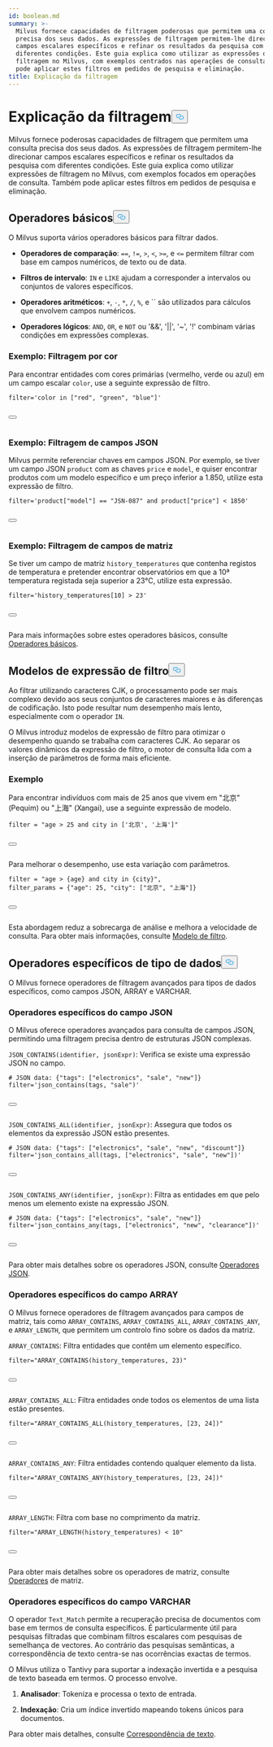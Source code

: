 ```yaml
---
id: boolean.md
summary: >-
  Milvus fornece capacidades de filtragem poderosas que permitem uma consulta
  precisa dos seus dados. As expressões de filtragem permitem-lhe direcionar
  campos escalares específicos e refinar os resultados da pesquisa com
  diferentes condições. Este guia explica como utilizar as expressões de
  filtragem no Milvus, com exemplos centrados nas operações de consulta. Também
  pode aplicar estes filtros em pedidos de pesquisa e eliminação.
title: Explicação da filtragem
---
```

<h1 id="Filtering-Explained​" class="common-anchor-header">Explicação da filtragem<button data-href="#Filtering-Explained​" class="anchor-icon" translate="no">
      <svg translate="no"
        aria-hidden="true"
        focusable="false"
        height="20"
        version="1.1"
        viewBox="0 0 16 16"
        width="16"
      >
        <path
          fill="#0092E4"
          fill-rule="evenodd"
          d="M4 9h1v1H4c-1.5 0-3-1.69-3-3.5S2.55 3 4 3h4c1.45 0 3 1.69 3 3.5 0 1.41-.91 2.72-2 3.25V8.59c.58-.45 1-1.27 1-2.09C10 5.22 8.98 4 8 4H4c-.98 0-2 1.22-2 2.5S3 9 4 9zm9-3h-1v1h1c1 0 2 1.22 2 2.5S13.98 12 13 12H9c-.98 0-2-1.22-2-2.5 0-.83.42-1.64 1-2.09V6.25c-1.09.53-2 1.84-2 3.25C6 11.31 7.55 13 9 13h4c1.45 0 3-1.69 3-3.5S14.5 6 13 6z"
        ></path>
      </svg>
    </button></h1><p>Milvus fornece poderosas capacidades de filtragem que permitem uma consulta precisa dos seus dados. As expressões de filtragem permitem-lhe direcionar campos escalares específicos e refinar os resultados da pesquisa com diferentes condições. Este guia explica como utilizar expressões de filtragem no Milvus, com exemplos focados em operações de consulta. Também pode aplicar estes filtros em pedidos de pesquisa e eliminação.</p>
<h2 id="Basic-operators​" class="common-anchor-header">Operadores básicos<button data-href="#Basic-operators​" class="anchor-icon" translate="no">
      <svg translate="no"
        aria-hidden="true"
        focusable="false"
        height="20"
        version="1.1"
        viewBox="0 0 16 16"
        width="16"
      >
        <path
          fill="#0092E4"
          fill-rule="evenodd"
          d="M4 9h1v1H4c-1.5 0-3-1.69-3-3.5S2.55 3 4 3h4c1.45 0 3 1.69 3 3.5 0 1.41-.91 2.72-2 3.25V8.59c.58-.45 1-1.27 1-2.09C10 5.22 8.98 4 8 4H4c-.98 0-2 1.22-2 2.5S3 9 4 9zm9-3h-1v1h1c1 0 2 1.22 2 2.5S13.98 12 13 12H9c-.98 0-2-1.22-2-2.5 0-.83.42-1.64 1-2.09V6.25c-1.09.53-2 1.84-2 3.25C6 11.31 7.55 13 9 13h4c1.45 0 3-1.69 3-3.5S14.5 6 13 6z"
        ></path>
      </svg>
    </button></h2><p>O Milvus suporta vários operadores básicos para filtrar dados.</p>
<ul>
<li><p><strong>Operadores de comparação</strong>: <code translate="no">==</code>, <code translate="no">!=</code>, <code translate="no">&gt;</code>, <code translate="no">&lt;</code>, <code translate="no">&gt;=</code>, e <code translate="no">&lt;=</code> permitem filtrar com base em campos numéricos, de texto ou de data.</p></li>
<li><p><strong>Filtros de intervalo</strong>: <code translate="no">IN</code> e <code translate="no">LIKE</code> ajudam a corresponder a intervalos ou conjuntos de valores específicos.</p></li>
<li><p><strong>Operadores aritméticos</strong>: <code translate="no">+</code>, <code translate="no">-</code>, <code translate="no">*</code>, <code translate="no">/</code>, <code translate="no">%</code>, e `` são utilizados para cálculos que envolvem campos numéricos.</p></li>
<li><p><strong>Operadores lógicos</strong>: <code translate="no">AND</code>, <code translate="no">OR</code>, e <code translate="no">NOT</code> ou '&amp;&amp;', '||', '~', '!' combinam várias condições em expressões complexas.</p></li>
</ul>
<h3 id="Example-Filtering-by-Color​" class="common-anchor-header">Exemplo: Filtragem por cor</h3><p>Para encontrar entidades com cores primárias (vermelho, verde ou azul) em um campo escalar <code translate="no">color</code>, use a seguinte expressão de filtro.</p>
<pre><code translate="no" class="language-python"><span class="hljs-built_in">filter</span>=<span class="hljs-string">&#x27;color in [&quot;red&quot;, &quot;green&quot;, &quot;blue&quot;]&#x27;</span>​

<button class="copy-code-btn"></button></code></pre>
<h3 id="Example-Filtering-JSON-Fields​" class="common-anchor-header">Exemplo: Filtragem de campos JSON</h3><p>Milvus permite referenciar chaves em campos JSON. Por exemplo, se tiver um campo JSON <code translate="no">product</code> com as chaves <code translate="no">price</code> e <code translate="no">model</code>, e quiser encontrar produtos com um modelo específico e um preço inferior a 1.850, utilize esta expressão de filtro.</p>
<pre><code translate="no" class="language-python"><span class="hljs-built_in">filter</span>=<span class="hljs-string">&#x27;product[&quot;model&quot;] == &quot;JSN-087&quot; and product[&quot;price&quot;] &lt; 1850&#x27;</span>​

<button class="copy-code-btn"></button></code></pre>
<h3 id="Example-Filtering-Array-Fields​" class="common-anchor-header">Exemplo: Filtragem de campos de matriz</h3><p>Se tiver um campo de matriz <code translate="no">history_temperatures</code> que contenha registos de temperatura e pretender encontrar observatórios em que a 10ª temperatura registada seja superior a 23°C, utilize esta expressão.</p>
<pre><code translate="no" class="language-python"><span class="hljs-built_in">filter</span>=<span class="hljs-string">&#x27;history_temperatures[10] &gt; 23&#x27;</span>​

<button class="copy-code-btn"></button></code></pre>
<p>Para mais informações sobre estes operadores básicos, consulte <a href="/docs/pt/basic-operators.md">Operadores básicos</a>.</p>
<h2 id="Filter-expression-templates​" class="common-anchor-header">Modelos de expressão de filtro<button data-href="#Filter-expression-templates​" class="anchor-icon" translate="no">
      <svg translate="no"
        aria-hidden="true"
        focusable="false"
        height="20"
        version="1.1"
        viewBox="0 0 16 16"
        width="16"
      >
        <path
          fill="#0092E4"
          fill-rule="evenodd"
          d="M4 9h1v1H4c-1.5 0-3-1.69-3-3.5S2.55 3 4 3h4c1.45 0 3 1.69 3 3.5 0 1.41-.91 2.72-2 3.25V8.59c.58-.45 1-1.27 1-2.09C10 5.22 8.98 4 8 4H4c-.98 0-2 1.22-2 2.5S3 9 4 9zm9-3h-1v1h1c1 0 2 1.22 2 2.5S13.98 12 13 12H9c-.98 0-2-1.22-2-2.5 0-.83.42-1.64 1-2.09V6.25c-1.09.53-2 1.84-2 3.25C6 11.31 7.55 13 9 13h4c1.45 0 3-1.69 3-3.5S14.5 6 13 6z"
        ></path>
      </svg>
    </button></h2><p>Ao filtrar utilizando caracteres CJK, o processamento pode ser mais complexo devido aos seus conjuntos de caracteres maiores e às diferenças de codificação. Isto pode resultar num desempenho mais lento, especialmente com o operador <code translate="no">IN</code>.</p>
<p>O Milvus introduz modelos de expressão de filtro para otimizar o desempenho quando se trabalha com caracteres CJK. Ao separar os valores dinâmicos da expressão de filtro, o motor de consulta lida com a inserção de parâmetros de forma mais eficiente.</p>
<h3 id="Example​" class="common-anchor-header">Exemplo</h3><p>Para encontrar indivíduos com mais de 25 anos que vivem em "北京" (Pequim) ou "上海" (Xangai), use a seguinte expressão de modelo.</p>
<pre><code translate="no" class="language-python"><span class="hljs-built_in">filter</span> = <span class="hljs-string">&quot;age &gt; 25 and city in [&#x27;北京&#x27;, &#x27;上海&#x27;]&quot;</span>​

<button class="copy-code-btn"></button></code></pre>
<p>Para melhorar o desempenho, use esta variação com parâmetros.</p>
<pre><code translate="no" class="language-python"><span class="hljs-built_in">filter</span> = <span class="hljs-string">&quot;age &gt; {age} and city in {city}&quot;</span>,​
filter_params = {<span class="hljs-string">&quot;age&quot;</span>: <span class="hljs-number">25</span>, <span class="hljs-string">&quot;city&quot;</span>: [<span class="hljs-string">&quot;北京&quot;</span>, <span class="hljs-string">&quot;上海&quot;</span>]}​

<button class="copy-code-btn"></button></code></pre>
<p>Esta abordagem reduz a sobrecarga de análise e melhora a velocidade de consulta. Para obter mais informações, consulte <a href="/docs/pt/filtering-templating.md">Modelo de filtro</a>.</p>
<h2 id="Data-type-specific-operators​" class="common-anchor-header">Operadores específicos de tipo de dados<button data-href="#Data-type-specific-operators​" class="anchor-icon" translate="no">
      <svg translate="no"
        aria-hidden="true"
        focusable="false"
        height="20"
        version="1.1"
        viewBox="0 0 16 16"
        width="16"
      >
        <path
          fill="#0092E4"
          fill-rule="evenodd"
          d="M4 9h1v1H4c-1.5 0-3-1.69-3-3.5S2.55 3 4 3h4c1.45 0 3 1.69 3 3.5 0 1.41-.91 2.72-2 3.25V8.59c.58-.45 1-1.27 1-2.09C10 5.22 8.98 4 8 4H4c-.98 0-2 1.22-2 2.5S3 9 4 9zm9-3h-1v1h1c1 0 2 1.22 2 2.5S13.98 12 13 12H9c-.98 0-2-1.22-2-2.5 0-.83.42-1.64 1-2.09V6.25c-1.09.53-2 1.84-2 3.25C6 11.31 7.55 13 9 13h4c1.45 0 3-1.69 3-3.5S14.5 6 13 6z"
        ></path>
      </svg>
    </button></h2><p>O Milvus fornece operadores de filtragem avançados para tipos de dados específicos, como campos JSON, ARRAY e VARCHAR.</p>
<h3 id="JSON-field-specific-operators​" class="common-anchor-header">Operadores específicos do campo JSON</h3><p>O Milvus oferece operadores avançados para consulta de campos JSON, permitindo uma filtragem precisa dentro de estruturas JSON complexas.</p>
<p><code translate="no">JSON_CONTAINS(identifier, jsonExpr)</code>: Verifica se existe uma expressão JSON no campo.</p>
<pre><code translate="no" class="language-python"># JSON data: {<span class="hljs-string">&quot;tags&quot;</span>: [<span class="hljs-string">&quot;electronics&quot;</span>, <span class="hljs-string">&quot;sale&quot;</span>, <span class="hljs-string">&quot;new&quot;</span>]}​
filter=<span class="hljs-string">&#x27;json_contains(tags, &quot;sale&quot;)&#x27;</span>​

<button class="copy-code-btn"></button></code></pre>
<p><code translate="no">JSON_CONTAINS_ALL(identifier, jsonExpr)</code>: Assegura que todos os elementos da expressão JSON estão presentes.</p>
<pre><code translate="no" class="language-python"># JSON data: {<span class="hljs-string">&quot;tags&quot;</span>: [<span class="hljs-string">&quot;electronics&quot;</span>, <span class="hljs-string">&quot;sale&quot;</span>, <span class="hljs-string">&quot;new&quot;</span>, <span class="hljs-string">&quot;discount&quot;</span>]}​
filter=<span class="hljs-string">&#x27;json_contains_all(tags, [&quot;electronics&quot;, &quot;sale&quot;, &quot;new&quot;])&#x27;</span>​

<button class="copy-code-btn"></button></code></pre>
<p><code translate="no">JSON_CONTAINS_ANY(identifier, jsonExpr)</code>: Filtra as entidades em que pelo menos um elemento existe na expressão JSON.</p>
<pre><code translate="no" class="language-python"># JSON data: {<span class="hljs-string">&quot;tags&quot;</span>: [<span class="hljs-string">&quot;electronics&quot;</span>, <span class="hljs-string">&quot;sale&quot;</span>, <span class="hljs-string">&quot;new&quot;</span>]}​
filter=<span class="hljs-string">&#x27;json_contains_any(tags, [&quot;electronics&quot;, &quot;new&quot;, &quot;clearance&quot;])&#x27;</span>​

<button class="copy-code-btn"></button></code></pre>
<p>Para obter mais detalhes sobre os operadores JSON, consulte <a href="/docs/pt/json-operators.md">Operadores JSON</a>.</p>
<h3 id="ARRAY-field-specific-operators​" class="common-anchor-header">Operadores específicos do campo ARRAY</h3><p>O Milvus fornece operadores de filtragem avançados para campos de matriz, tais como <code translate="no">ARRAY_CONTAINS</code>, <code translate="no">ARRAY_CONTAINS_ALL</code>, <code translate="no">ARRAY_CONTAINS_ANY</code>, e <code translate="no">ARRAY_LENGTH</code>, que permitem um controlo fino sobre os dados da matriz.</p>
<p><code translate="no">ARRAY_CONTAINS</code>: Filtra entidades que contêm um elemento específico.</p>
<pre><code translate="no" class="language-python"><span class="hljs-built_in">filter</span>=<span class="hljs-string">&quot;ARRAY_CONTAINS(history_temperatures, 23)&quot;</span>​

<button class="copy-code-btn"></button></code></pre>
<p><code translate="no">ARRAY_CONTAINS_ALL</code>: Filtra entidades onde todos os elementos de uma lista estão presentes.</p>
<pre><code translate="no" class="language-python"><span class="hljs-built_in">filter</span>=<span class="hljs-string">&quot;ARRAY_CONTAINS_ALL(history_temperatures, [23, 24])&quot;</span>​

<button class="copy-code-btn"></button></code></pre>
<p><code translate="no">ARRAY_CONTAINS_ANY</code>: Filtra entidades contendo qualquer elemento da lista.</p>
<pre><code translate="no" class="language-python"><span class="hljs-built_in">filter</span>=<span class="hljs-string">&quot;ARRAY_CONTAINS_ANY(history_temperatures, [23, 24])&quot;</span>​

<button class="copy-code-btn"></button></code></pre>
<p><code translate="no">ARRAY_LENGTH</code>: Filtra com base no comprimento da matriz.</p>
<pre><code translate="no" class="language-python"><span class="hljs-built_in">filter</span>=<span class="hljs-string">&quot;ARRAY_LENGTH(history_temperatures) &lt; 10&quot;</span>​

<button class="copy-code-btn"></button></code></pre>
<p>Para obter mais detalhes sobre os operadores de matriz, consulte <a href="/docs/pt/array-operators.md">Operadores</a> de matriz.</p>
<h3 id="VARCHAR-field-specific-operators​" class="common-anchor-header">Operadores específicos do campo VARCHAR</h3><p>O operador <code translate="no">Text_Match</code> permite a recuperação precisa de documentos com base em termos de consulta específicos. É particularmente útil para pesquisas filtradas que combinam filtros escalares com pesquisas de semelhança de vectores. Ao contrário das pesquisas semânticas, a correspondência de texto centra-se nas ocorrências exactas de termos.</p>
<p>O Milvus utiliza o Tantivy para suportar a indexação invertida e a pesquisa de texto baseada em termos. O processo envolve.</p>
<ol>
<li><p><strong>Analisador</strong>: Tokeniza e processa o texto de entrada.</p></li>
<li><p><strong>Indexação</strong>: Cria um índice invertido mapeando tokens únicos para documentos.</p></li>
</ol>
<p>Para obter mais detalhes, consulte <a href="/docs/pt/keyword-match.md">Correspondência de texto</a>.</p>
